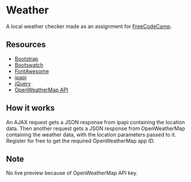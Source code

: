 # Weather

A local weather checker made as an assignment for [FreeCodeCamp](https://www.freecodecamp.com/).

## Resources

- [Bootstrap](http://getbootstrap.com/)
- [Bootswatch](https://bootswatch.com/)
- [FontAwesome](http://fontawesome.io/)
- [ipapi](https://ipapi.co/)
- [jQuery](https://jquery.com/)
- [OpenWeatherMap API](https://openweathermap.org/api)

## How it works

An AJAX request gets a JSON response from ipapi containing the location data. Then another request gets a JSON response from OpenWeatherMap containing the weather data, with the location parameters passed to it. Register for free to get the required OpenWeatherMap app ID.

## Note

No live preview because of OpenWeatherMap API key.
